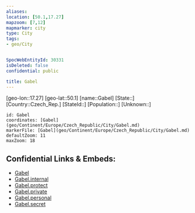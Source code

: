 ```yaml
---
aliases: 
location: [50.1,17.27]
mapzoom: [7,12] 
mapmarker: city 
type: City
tags:
- geo/City


SpocWebEntityId: 30331
isDeleted: false
confidential: public

title: Gabel
---
```

[geo-lon::17.27]
[geo-lat::50.1]
[name::Gabel]
[State::]
[Country::Czech_Rep.]
[StateId::]
[Population::]
[Unknown::]


```leaflet
id: Gabel
coordinates: [Gabel](geo/Continent/Europe/Czech_Republic/City/Gabel.md)
markerFile: [Gabel](geo/Continent/Europe/Czech_Republic/City/Gabel.md)
defaultZoom: 11 
maxZoom: 18
```


## Confidential Links & Embeds: 
- [Gabel](../../../../../../_public/geo/Continent/Europe/Czech_Republic/City/Gabel.md) 
- [Gabel.internal](../../../../../../_internal/geo/Continent/Europe/Czech_Republic/City/Gabel.internal.md) 
- [Gabel.protect](../../../../../../_protect/geo/Continent/Europe/Czech_Republic/City/Gabel.protect.md) 
- [Gabel.private](../../../../../../_private/geo/Continent/Europe/Czech_Republic/City/Gabel.private.md) 
- [Gabel.personal](../../../../../../_personal/geo/Continent/Europe/Czech_Republic/City/Gabel.personal.md) 
- [Gabel.secret](../../../../../../_secret/geo/Continent/Europe/Czech_Republic/City/Gabel.secret.md) 
